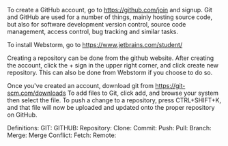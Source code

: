 To create a GitHub account, go to https://github.com/join and signup. Git and GitHub are used for a number of things, mainly hosting source code, but also for software development version control, source code management, access control, bug tracking and similar tasks. 

To install Webstorm, go to https://www.jetbrains.com/student/

Creating a repository can be done from the github website. After creating the account, click the + sign in the upper right corner, and click create new repository. This can also be done from Webstorm if you choose to do so.

Once you've created an account, download git from https://git-scm.com/downloads
To add files to Git, click add, and browse your system then select the file. To push a change to a repository, press CTRL+SHIFT+K, and that file will now be uploaded and updated onto the proper repository on GitHub.

Definitions:
GIT: 
GITHUB:
Repository:
Clone:
Commit:
Push:
Pull:
Branch:
Merge:
Merge Conflict:
Fetch:
Remote:
